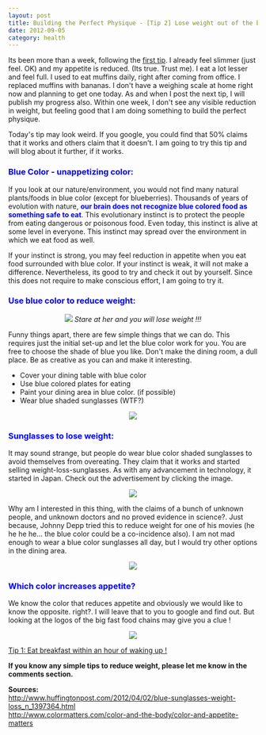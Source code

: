 ```yaml
---
layout: post
title: Building the Perfect Physique - [Tip 2] Lose weight out of the blue !
date: 2012-09-05
category: health
---
```


Its been more than a week, following the [first tip](1st-tip-url). I already feel slimmer (just feel. OK) and my appetite is reduced. (Its true. Trust me). I eat a lot lesser and feel full. I used to eat muffins daily, right after coming from office. I replaced muffins with bananas. I don't have a weighing scale at home right now and planning to get one today. As and when I post the next tip, I will publish my progress also. Within one week, I don't see any visible reduction in weight, but feeling good that I am doing something to build the perfect physique.  

[1st-tip-url]: {{site.url}}/building-the-perfect-physique-tip-1-eat-breakfast-within-an-hour-of-waking-up/
  
Today's tip may look weird. If you google, you could find that 50% claims that it works and others claim that it doesn't. I am going to try this tip and will blog about it further, if it works.  
  
### <span style="color: blue;">Blue Color - unappetizing color:</span>  
  
If you look at our nature/environment, you would not find many natural plants/foods in blue color (except for blueberries). Thousands of years of evolution with nature, **<span style="color: blue;">our brain does not recognize blue colored food as something safe to eat</span>**. This evolutionary instinct is to protect the people from eating dangerous or poisonous food. Even today, this instinct is alive at some level in everyone. This instinct may spread over the environment in which we eat food as well.  
  
If your instinct is strong, you may feel reduction in appetite when you eat food surrounded with blue color. If your instinct is weak, it will not make a difference. Nevertheless, its good to try and check it out by yourself. Since this does not require to make conscious effort, I am going to try it.  
  
### <span style="color: blue;">Use blue color to reduce weight:</span>  
  
<div style="text-align: center;">
<img src="{{site.img-url}}/blue-aids-weight-loss-sexy-girl-back.jpg"/>
<i>Stare at her and you will lose weight !!!</i>
</div>  

Funny things apart, there are few simple things that we can do. This requires just the initial set-up and let the blue color work for you. You are free to choose the shade of blue you like. Don't make the dining room, a dull place. Be as creative as you can and make it interesting.  

* Cover your dining table with blue color  
* Use blue colored plates for eating  
* Paint your dining area in blue color. (if possible)  
* Wear blue shaded sunglasses (WTF?)  

<div style="text-align: center;">
<img src="{{site.img-url}}/blue-aids-weight-loss-blue-dining-table.jpg"/>
</div>  
  
### <span style="color: blue;">Sunglasses to lose weight:</span>  

It may sound strange, but people do wear blue color shaded sunglasses to avoid themselves from overeating. They claim that it works and started selling weight-loss-sunglasses. As with any advancement in technology, it started in Japan. Check out the advertisement by clicking the image.  

<div style="text-align: center;">
<img src="{{site.img-url}}/blue-aids-weight-loss-blue-sunglasses.jpg"/>
</div>  

Why am I interested in this thing, with the claims of a bunch of unknown people, and unknown doctors and no proved evidence in science?. Just because, Johnny Depp tried this to reduce weight for one of his movies (he he he he... the blue color could be a co-incidence also). I am not mad enough to wear a blue color sunglasses all day, but I would try other options in the dining area.  

<div style="text-align: center;">
<img src="{{site.img-url}}/blue-aids-weight-loss-johnny-Depp-Blue-Sunglass.jpg"/>
</div>  

### <span style="color: blue;">Which color increases appetite?</span>  

We know the color that reduces appetite and obviously we would like to know the opposite. right?. I will leave that to you to google and find out. But looking at the logos of the big fast food chains may give you a clue !  

<div style="text-align: center;">
<img src="{{site.img-url}}/blue-aids-weight-loss-red-appetizing-color.jpg"/>
</div>  

[Tip 1: Eat breakfast within an hour of waking up !]({{site.url}}/building-the-perfect-physique-tip-1-eat-breakfast-within-an-hour-of-waking-up/)  

**If you know any simple tips to reduce weight, please let me know in the comments section.**  

**Sources:**  
<http://www.huffingtonpost.com/2012/04/02/blue-sunglasses-weight-loss_n_1397364.html>  
<http://www.colormatters.com/color-and-the-body/color-and-appetite-matters>  


